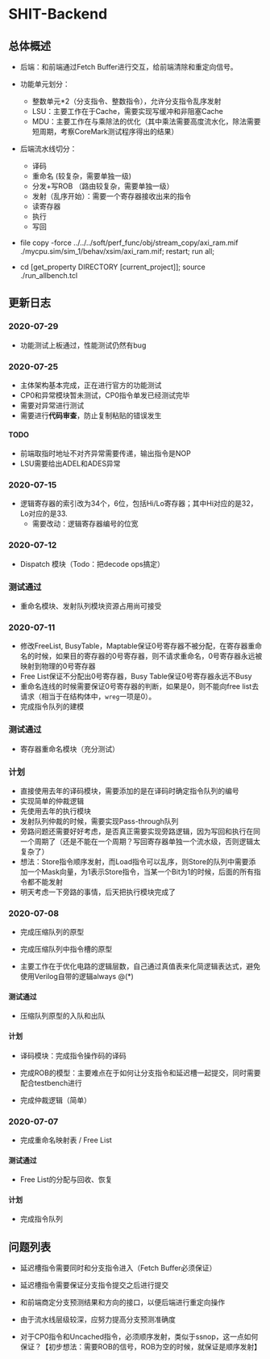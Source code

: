 # SHIT-Backend

## 总体概述

- 后端：和前端通过Fetch Buffer进行交互，给前端清除和重定向信号。

- 功能单元划分：
    - 整数单元\*2（分支指令、整数指令），允许分支指令乱序发射
    - LSU：主要工作在于Cache，需要实现写缓冲和非阻塞Cache
    - MDU：主要工作在与乘除法的优化（其中乘法需要高度流水化，除法需要短周期，考察CoreMark测试程序得出的结果）


- 后端流水线切分：
    - 译码 
    - 重命名 (较复杂，需要单独一级)
    - 分发+写ROB （路由较复杂，需要单独一级）
    - 发射（乱序开始）：需要一个寄存器接收出来的指令
    - 读寄存器
    - 执行
    - 写回

- file copy -force ../../../soft/perf_func/obj/stream_copy/axi_ram.mif ./mycpu.sim/sim_1/behav/xsim/axi_ram.mif; restart; run all;

- cd [get_property DIRECTORY [current_project]]; source ./run_allbench.tcl
## 更新日志

### 2020-07-29

- 功能测试上板通过，性能测试仍然有bug

### 2020-07-25

- 主体架构基本完成，正在进行官方的功能测试
- CP0和异常模块暂未测试，CP0指令单发已经测试完毕
- 需要对异常进行测试
- 需要进行**代码审查**，防止复制粘贴的错误发生

#### TODO

- 前端取指时地址不对齐异常需要传递，输出指令是NOP
- LSU需要给出ADEL和ADES异常

### 2020-07-15

- 逻辑寄存器的索引改为34个，6位，包括Hi/Lo寄存器；其中Hi对应的是32，Lo对应的是33.
  - 需要改动：逻辑寄存器编号的位宽


### 2020-07-12

- Dispatch 模块（Todo：把decode ops搞定）

### 测试通过

- 重命名模块、发射队列模块资源占用尚可接受



### 2020-07-11

- 修改FreeList, BusyTable，Maptable保证0号寄存器不被分配，在寄存器重命名的时候，如果目的寄存器的0号寄存器，则不请求重命名，0号寄存器永远被映射到物理的0号寄存器
- Free List保证不分配出0号寄存器，Busy Table保证0号寄存器永远不Busy
- 重命名连线的时候需要保证0号寄存器的判断，如果是0，则不能向free list去请求（相当于在结构体中，`wreg`一项是0）。
- 完成指令队列的建模

### 测试通过

- 寄存器重命名模块（充分测试）

### 计划

- 直接使用去年的译码模块，需要添加的是在译码时确定指令队列的编号
- 实现简单的仲裁逻辑
- 先使用去年的执行模块
- 发射队列仲裁的时候，需要实现Pass-through队列
- 旁路问题还需要好好考虑，是否真正需要实现旁路逻辑，因为写回和执行在同一个周期了（还是不能在一个周期？写回寄存器单独一个流水级，否则逻辑太复杂了）
- 想法：Store指令顺序发射，而Load指令可以乱序，则Store的队列中需要添加一个Mask向量，为1表示Store指令，当某一个Bit为1的时候，后面的所有指令都不能发射
- 明天考虑一下旁路的事情，后天把执行模块完成了

### 2020-07-08

- 完成压缩队列的原型

- 完成压缩队列中指令槽的原型

- 主要工作在于优化电路的逻辑层数，自己通过真值表来化简逻辑表达式，避免使用Verilog自带的逻辑always @(\*)

#### 测试通过

- 压缩队列原型的入队和出队

#### 计划

- 译码模块：完成指令操作码的译码 

- 完成ROB的模型：主要难点在于如何让分支指令和延迟槽一起提交，同时需要配合testbench进行

- 完成仲裁逻辑（简单）


### 2020-07-07

- 完成重命名映射表 / Free List

#### 测试通过

- Free List的分配与回收、恢复

#### 计划

- 完成指令队列


## 问题列表

- 延迟槽指令需要同时和分支指令进入（Fetch Buffer必须保证）

- 延迟槽指令需要保证分支指令提交之后进行提交

- 和前端商定分支预测结果和方向的接口，以便后端进行重定向操作

- 由于流水线层级较深，应努力提高分支预测准确度

- 对于CP0指令和Uncached指令，必须顺序发射，类似于ssnop，这一点如何保证？【初步想法：需要ROB的信号，ROB为空的时候，就保证是顺序发射】

